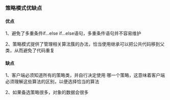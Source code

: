 ### 策略模式优缺点
#### 优点

1、避免了多重条件if...else if...else语句，多重条件语句并不容易维护

2、策略模式提供了管理相关算法簇的办法，恰当使用继承可以把公共代码移到父类，从而避免了代码重复

#### 缺点
1、客户端必须知道所有的策略类，并自行决定使用 哪一个策略，这意味着客户端必须理解这些算法的区别，以便选择恰当的算法

2、如果备选策略很多，对象的数据会很多